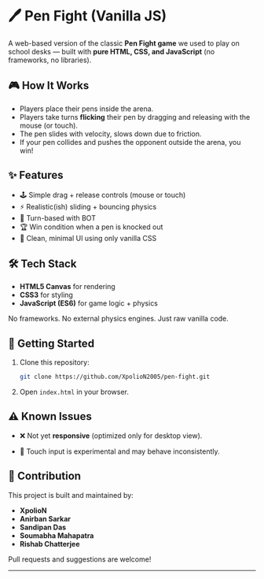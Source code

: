 
# 🖊️ Pen Fight (Vanilla JS)

A web-based version of the classic **Pen Fight game** we used to play on school desks — built with **pure HTML, CSS, and JavaScript** (no frameworks, no libraries).

## 🎮 How It Works

- Players place their pens inside the arena.
- Players take turns **flicking** their pen by dragging and releasing with the mouse (or touch).
- The pen slides with velocity, slows down due to friction.
- If your pen collides and pushes the opponent outside the arena, you win!

## ✨ Features

- 🕹️ Simple drag + release controls (mouse or touch)
- ⚡ Realistic(ish) sliding + bouncing physics
- 🔄 Turn-based with BOT
- 🏆 Win condition when a pen is knocked out
- 🎨 Clean, minimal UI using only vanilla CSS

## 🛠️ Tech Stack

- **HTML5 Canvas** for rendering
- **CSS3** for styling
- **JavaScript (ES6)** for game logic + physics

No frameworks. No external physics engines. Just raw vanilla code.

## 🚀 Getting Started

1. Clone this repository:
   ```bash
   git clone https://github.com/XpolioN2005/pen-fight.git
   ```

2. Open `index.html` in your browser.

## ⚠️ Known Issues

* ❌ Not yet **responsive** (optimized only for desktop view).

* 📱 Touch input is experimental and may behave inconsistently.

## 🤝 Contribution

This project is built and maintained by:

* **XpolioN**
* **Anirban Sarkar**
* **Sandipan Das**
* **Soumabha Mahapatra**
* **Rishab Chatterjee**

Pull requests and suggestions are welcome!

---
